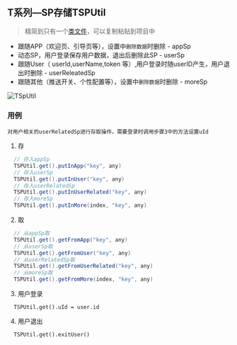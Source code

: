 ## T系列—SP存储TSPUtil

> 精简到只有一个[类文件](tsputil/src/main/java/com/github/john/tsputil/TSPUtil.kt)，可以复制粘贴到项目中
   * 跟随APP（欢迎页、引导页等），设置中`删除数据`时删除 - appSp
   * 动态SP，用户登录保存用户数据，退出后删除此SP - userSp
   * 跟随User（ userId,userName,token 等）,用户登录时随userID产生，用户退出时删除 - userReleatedSp
   * 跟随其他（推送开关、个性配置等），设置中`删除数据`时删除 - moreSp

![TSpUtil](resource/TSpUtil.gif=500x)
### 用例

	对用户相关的userRelatedSp进行存取操作，需要登录时调用步骤3中的方法设置uId
  1. 存
  ```java
    // 存入appSp
	TSPUtil.get().putInApp("key", any)
    // 存入userSp
	TSPUtil.get().putInUser("key", any)
    // 存入userRelatedSp
	TSPUtil.get().putInUserRelated("key", any)
    // 存入moreSp
	TSPUtil.get().putInMore(index, "key", any)
  ```
  2. 取
  ```java
    // 从appSp取
	TSPUtil.get().getFromApp("key", any)
    // 从userSp取
	TSPUtil.get().getFromUser("key", any)
    // 从userRelatedSp取
	TSPUtil.get().getFromUserRelated("key", any)
    // 从moreSp取
	TSPUtil.get().getFromMore(index, "key", any)
  ```
  3. 用户登录
  ````
  	TSPUtil.get().uId = user.id
  ````
  4. 用户退出
  ```
  	TSPUtil.get().exitUser()
  ```